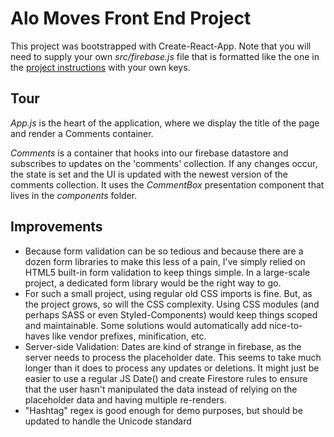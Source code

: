 # Alo Moves Front End Project

This project was bootstrapped with Create-React-App. Note that you will need to supply your own *src/firebase.js* file that is formatted like the one in the [project instructions](https://gist.github.com/brianlittmann/4017e8ff6a42b6c44ada47c7e8e3eacc) with your own keys.

## Tour

*App.js* is the heart of the application, where we display the title of the page and render a Comments container.

*Comments* is a container that hooks into our firebase datastore and subscribes to updates on the 'comments' collection. If any changes occur, the state is set and the UI is updated with the newest version of the comments collection. It uses the *CommentBox* presentation component that lives in the *components* folder.

## Improvements

* Because form validation can be so tedious and because there are a dozen form libraries to make this less of a pain, I've simply relied on HTML5 built-in form validation to keep things simple. In a large-scale project, a dedicated form library would be the right way to go.
* For such a small project, using regular old CSS imports is fine. But, as the project grows, so will the CSS complexity. Using CSS modules (and perhaps SASS or even Styled-Components) would keep things scoped and maintainable. Some solutions would automatically add nice-to-haves like vendor prefixes, minification, etc.
* Server-side Validation: Dates are kind of strange in firebase, as the server needs to process the placeholder date. This seems to take much longer than it does to process any updates or deletions. It might just be easier to use a regular JS Date() and create Firestore rules to ensure that the user hasn't manipulated the data instead of relying on the placeholder data and having multiple re-renders.
* "Hashtag" regex is good enough for demo purposes, but should be updated to handle the Unicode standard